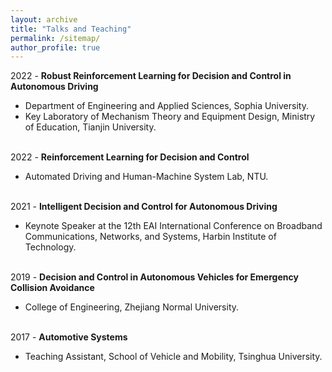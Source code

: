 ```yaml
---
layout: archive
title: "Talks and Teaching"
permalink: /sitemap/
author_profile: true
---
```


2022 - **Robust Reinforcement Learning for Decision and Control in Autonomous Driving**
* Department of Engineering and Applied Sciences, Sophia University.<br>
* Key Laboratory of Mechanism Theory and Equipment Design, Ministry of Education, Tianjin University.<br><br>


2022 - **Reinforcement Learning for Decision and Control**<br>
* Automated Driving and Human-Machine System Lab, NTU.<br><br>


2021 - **Intelligent Decision and Control for Autonomous Driving**<br>
* Keynote Speaker at the 12th EAI International Conference on Broadband Communications, Networks, and Systems, Harbin Institute of Technology.<br><br>


2019 - **Decision and Control in Autonomous Vehicles for Emergency Collision Avoidance**<br>
* College of Engineering, Zhejiang Normal University.<br><br>


2017 - **Automotive Systems**<br>
* Teaching Assistant, School of Vehicle and Mobility, Tsinghua University.<br><br>

